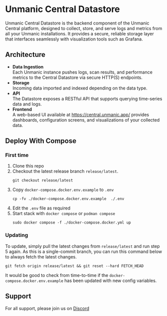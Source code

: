 # Unmanic Central Datastore

Unmanic Central Datastore is the backend component of the Unmanic Central platform, designed to collect, store, and serve logs and metrics from all your Unmanic installations. It provides a secure, reliable storage layer that interfaces seamlessly with visualization tools such as Grafana.

## Architecture

- **Data Ingestion**  
  Each Unmanic instance pushes logs, scan results, and performance metrics to the Central Datastore via secure HTTP(S) endpoints.
- **Storage**  
  Incoming data imported and indexed depending on the data type.
- **API**  
  The Datastore exposes a RESTful API that supports querying time-series data and logs.
- **Frontend**  
  A web-based UI available at https://central.unmanic.app/ provides dashboards, configuration screens, and visualizations of your collected data.

## Deploy With Compose

### First time

1. Clone this repo
2. Checkout the latest release branch `release/latest`.
   ```
   git checkout release/latest
   ```
3. Copy `docker-compose.docker.env.example` to `.env`
   ```
   cp -fv ./docker-compose.docker.env.example  ./.env
   ```
4. Edit the `.env` file as required
5. Start stack with `docker compose` or `podman compose`
   ```
   sudo docker compose -f ./docker-compose.docker.yml up
   ```

### Updating

To update, simply pull the latest changes from `release/latest` and run step 5 again.
As this is a single-commit branch, you can run this command below to always fetch the latest changes.

```
git fetch origin release/latest && git reset --hard FETCH_HEAD
```

It would be good to check from time-to-time if the `docker-compose.docker.env.example` has been updated with new config variables.

## Support

For all support, please join us on [Discord](https://streamingtech.co.nz/discord)

